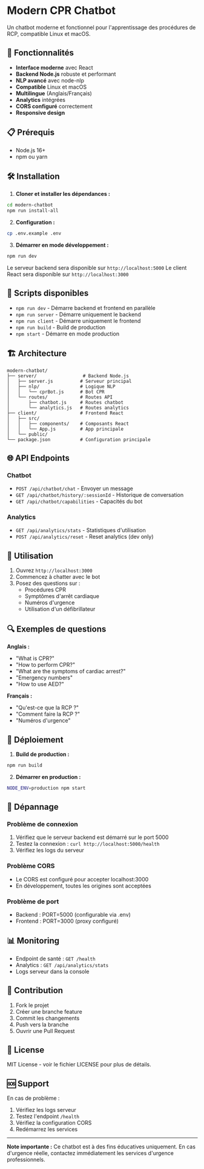 # Modern CPR Chatbot

Un chatbot moderne et fonctionnel pour l'apprentissage des procédures de RCP, compatible Linux et macOS.

## 🚀 Fonctionnalités

- **Interface moderne** avec React
- **Backend Node.js** robuste et performant
- **NLP avancé** avec node-nlp
- **Compatible** Linux et macOS
- **Multilingue** (Anglais/Français)
- **Analytics** intégrées
- **CORS configuré** correctement
- **Responsive design**

## 📋 Prérequis

- Node.js 16+ 
- npm ou yarn

## 🛠️ Installation

1. **Cloner et installer les dépendances :**
```bash
cd modern-chatbot
npm run install-all
```

2. **Configuration :**
```bash
cp .env.example .env
```

3. **Démarrer en mode développement :**
```bash
npm run dev
```

Le serveur backend sera disponible sur `http://localhost:5000`
Le client React sera disponible sur `http://localhost:3000`

## 🔧 Scripts disponibles

- `npm run dev` - Démarre backend et frontend en parallèle
- `npm run server` - Démarre uniquement le backend
- `npm run client` - Démarre uniquement le frontend
- `npm run build` - Build de production
- `npm start` - Démarre en mode production

## 🏗️ Architecture

```
modern-chatbot/
├── server/                 # Backend Node.js
│   ├── server.js          # Serveur principal
│   ├── nlp/               # Logique NLP
│   │   └── cprBot.js      # Bot CPR
│   └── routes/            # Routes API
│       ├── chatbot.js     # Routes chatbot
│       └── analytics.js   # Routes analytics
├── client/                # Frontend React
│   ├── src/
│   │   ├── components/    # Composants React
│   │   └── App.js         # App principale
│   └── public/
└── package.json           # Configuration principale
```

## 🌐 API Endpoints

### Chatbot
- `POST /api/chatbot/chat` - Envoyer un message
- `GET /api/chatbot/history/:sessionId` - Historique de conversation
- `GET /api/chatbot/capabilities` - Capacités du bot

### Analytics
- `GET /api/analytics/stats` - Statistiques d'utilisation
- `POST /api/analytics/reset` - Reset analytics (dev only)

## 💬 Utilisation

1. Ouvrez `http://localhost:3000`
2. Commencez à chatter avec le bot
3. Posez des questions sur :
   - Procédures CPR
   - Symptômes d'arrêt cardiaque
   - Numéros d'urgence
   - Utilisation d'un défibrillateur

## 🔍 Exemples de questions

**Anglais :**
- "What is CPR?"
- "How to perform CPR?"
- "What are the symptoms of cardiac arrest?"
- "Emergency numbers"
- "How to use AED?"

**Français :**
- "Qu'est-ce que la RCP ?"
- "Comment faire la RCP ?"
- "Numéros d'urgence"

## 🚀 Déploiement

1. **Build de production :**
```bash
npm run build
```

2. **Démarrer en production :**
```bash
NODE_ENV=production npm start
```

## 🔧 Dépannage

### Problème de connexion
1. Vérifiez que le serveur backend est démarré sur le port 5000
2. Testez la connexion : `curl http://localhost:5000/health`
3. Vérifiez les logs du serveur

### Problème CORS
- Le CORS est configuré pour accepter localhost:3000
- En développement, toutes les origines sont acceptées

### Problème de port
- Backend : PORT=5000 (configurable via .env)
- Frontend : PORT=3000 (proxy configuré)

## 📊 Monitoring

- Endpoint de santé : `GET /health`
- Analytics : `GET /api/analytics/stats`
- Logs serveur dans la console

## 🤝 Contribution

1. Fork le projet
2. Créer une branche feature
3. Commit les changements
4. Push vers la branche
5. Ouvrir une Pull Request

## 📝 License

MIT License - voir le fichier LICENSE pour plus de détails.

## 🆘 Support

En cas de problème :
1. Vérifiez les logs serveur
2. Testez l'endpoint `/health`
3. Vérifiez la configuration CORS
4. Redémarrez les services

---

**Note importante :** Ce chatbot est à des fins éducatives uniquement. En cas d'urgence réelle, contactez immédiatement les services d'urgence professionnels.